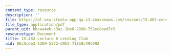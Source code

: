 ```yaml
---
content_type: resource
description: ''
file: https://ol-ocw-studio-app-qa.s3.amazonaws.com/courses/15-483-consumer-finance-markets-product-design-and-fintech-spring-2018/06c5ceb312695372d9b5718b8c49d092_MIT15_483S18_L08.pdf
file_type: application/pdf
parent_uid: bbcaa4eb-c3ac-1be6-2890-752ec8eed7c9
resourcetype: Document
title: 15.483 Lecture 8 Lending Club
uid: 06c5ceb3-1269-5372-d9b5-718b8c49d092
---
```

